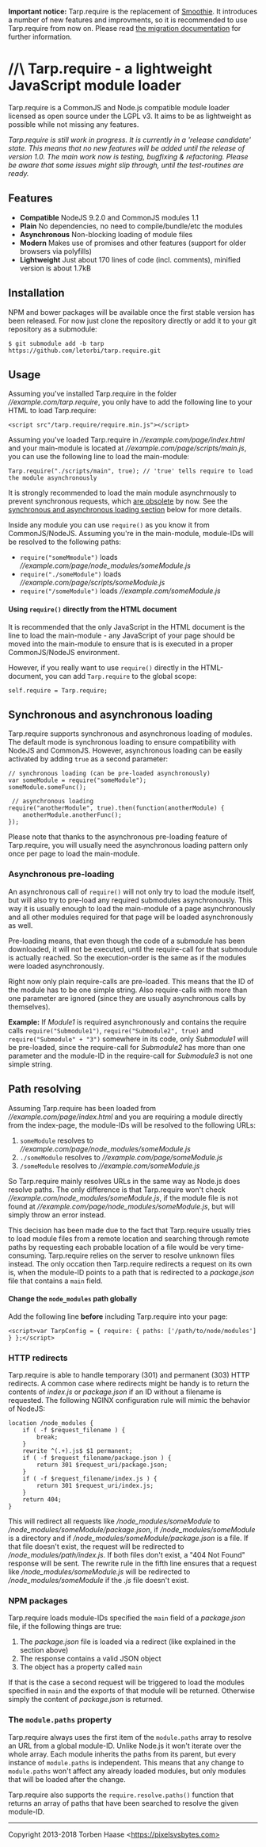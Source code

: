 **Important notice:** Tarp.require is the replacement of [Smoothie](https://github.com/letorbi/tarp.require/tree/smoothie).
It introduces a number of new features and improvments, so it is recommended to use Tarp.require from now on. Please
read [the migration documentation](https://github.com/letorbi/tarp.require/blob/master/doc/migration.md) for further
information.

//\ Tarp.require - a lightweight JavaScript module loader
=========================================================
Tarp.require is a CommonJS and Node.js compatible module loader licensed as open source under the LGPL v3. It aims to be
as lightweight as possible while not missing any features.

*Tarp.require is still work in progress. It is currently in a 'release candidate' state. This means that no
new features will be added until the release of version 1.0. The main work now is testing, bugfixing & refactoring.
Please be aware that some issues might slip through, until the test-routines are ready.*

## Features

* **Compatible** NodeJS 9.2.0 and CommonJS modules 1.1
* **Plain** No dependencies, no need to compile/bundle/etc the modules
* **Asynchronous** Non-blocking loading of module files
* **Modern** Makes use of promises and other features (support for older browsers via polyfills)
* **Lightweight** Just about 170 lines of code (incl. comments), minified version is about 1.7kB

## Installation

NPM and bower packages will be available once the first stable version has been released. For now just clone the
repository directly or add it to your git repository as a submodule:

```
$ git submodule add -b tarp https://github.com/letorbi/tarp.require.git
```

## Usage

Assuming you've installed Tarp.require in the folder *//example.com/tarp.require*, you only
have to add the following line to your HTML to load Tarp.require:

```
<script src"/tarp.require/require.min.js"></script>
```

Assuming you've loaded Tarp.require in *//example.com/page/index.html* and your main-module is located at
*//example.com/page/scripts/main.js*, you can use the following line to load the main-module:

```
Tarp.require("./scripts/main", true); // 'true' tells require to load the module asynchronously
```
It is strongly recommended to load the main module asynchrnously to prevent synchronous requests, which [are obsolete](https://xhr.spec.whatwg.org/#the-open()-method) by now. See the [synchronous and asynchronous loading section](#synchronous-and-asynchronous-loading) below for more details.

Inside any module you can use `require()` as you know it from CommonJS/NodeJS. Assuming you're in the main-module,
module-IDs will be resolved to the following paths:

  * `require("someMmodule")` loads *//example.com/page/node_modules/someModule.js*
  * `require("./someModule")` loads *//example.com/page/scripts/someModule.js*
  * `require("/someModule")` loads *//example.com/someModule.js*
  
#### Using `require()` directly from the HTML document

It is recommended that the only JavaScript in the HTML document is the line to load the main-module - any JavaScript of your page should be moved into the main-module to ensure that is is executed in a proper CommonJS/NodeJS environment.

However, if you really want to use `require()` directly in the HTML-document, you can add `Tarp.require` to the global scope:

```
self.require = Tarp.require;
```

## Synchronous and asynchronous loading

Tarp.require supports synchronous and asynchronous loading of modules. The default mode is synchronous loading to
ensure compatibility with NodeJS and CommonJS. However, asynchronous loading can be easily activated by adding `true` as
a second parameter:

```
// synchronous loading (can be pre-loaded asynchronously)
var someModule = require("someModule");
someModule.someFunc();

 // asynchronous loading
require("anotherModule", true).then(function(anotherModule) {
    anotherModule.anotherFunc();
});
```

Please note that thanks to the asynchronous pre-loading feature of Tarp.require, you will usually need the asynchronous
loading pattern only once per page to load the main-module.

### Asynchronous pre-loading

An asynchronous call of `require()` will not only try to load the module itself, but will also try to pre-load any
required submodules asynchronously. This way it is usually enough to load the main-module of a page asynchronously
and all other modules required for that page will be loaded asynchronously as well.

Pre-loading means, that even though the code of a submodule has been downloaded, it will not be executed, until the
require-call for that submodule is actually reached. So the execution-order is the same as if the modules were loaded
asynchronously.

Right now only plain require-calls are pre-loaded. This means that the ID of the module has to be one simple string.
Also require-calls with more than one parameter are ignored (since they are usually asynchronous calls by themselves).

**Example:** If *Module1* is required asynchronously and contains the require calls `require("Submodule1")`,
`require("Submodule2", true)` and `require("Submodule" + "3")` somewhere in its code, only *Submodule1* will be
pre-loaded, since the require-call for *Submodule2* has more than one parameter and the module-ID in the require-call
for *Submodule3* is not one simple string.

## Path resolving

Assuming Tarp.require has been loaded from *//example.com/page/index.html* and you are requiring a module directly
from the index-page, the module-IDs will be resolved to the following URLs:

 1. `someModule` resolves to *//example.com/page/node_modules/someModule.js*
 2. `./someModule` resolves to *//example.com/page/someModule.js*
 3. `/someModule` resolves to *//example.com/someModule.js*

So Tarp.require mainly resolves URLs in the same way as Node.js does resolve paths. The only difference is that
Tarp.require won't check *//example.com/node_modules/someModule.js*, if the module
file is not found at *//example.com/page/node_modules/someModule.js*, but will simply throw an error instead.

This decision has been made due to the fact that Tarp.require usually tries to load module files from a remote location
and searching through remote paths by requesting each probable location of a file would be very time-consuming.
Tarp.require relies on the server to resolve unknown files instead. The only occation then Tarp.require redirects a
request on its own is, when the module-ID points to a path that is redirected to a *package.json* file that contains a
`main` field.

#### Change the `node_modules` path globally

Add the following line **before** including Tarp.require into your page:

```
<script>var TarpConfig = { require: { paths: ['/path/to/node/modules'] } };</script>
```

### HTTP redirects

Tarp.require is able to handle temporary (301) and permanent (303) HTTP redirects. A common case where redirects might
be handy is to return the contents of *index.js* or *package.json* if an ID without a filename is requested. The following NGINX configuration rule will mimic the behavior of NodeJS:

```
location /node_modules {
    if ( -f $request_filename ) {
        break;
    }
    rewrite ^(.+).js$ $1 permanent; 
    if ( -f $request_filename/package.json ) {
        return 301 $request_uri/package.json;
    }
    if ( -f $request_filename/index.js ) {
        return 301 $request_uri/index.js;
    }
    return 404;
}
```

This will redirect all requests like */node_modules/someModule* to */node_modules/someModule/package.json*, if */node_modules/someModule* is a directory and if */node_modules/someModule/package.json* is a file. If that file doesn't exist, the request will be redirected to */node_modules/path/index.js*. If both files don't exist, a "404 Not Found" response will be sent. The rewrite rule in the fifth line ensures that a request like */node_modules/someModule.js* will be redirected to */node_modules/someModule* if the *.js* file doesn't exist.

### NPM packages

Tarp.require loads module-IDs specified the `main` field of a *package.json* file, if the following things are true:

 1. The *package.json* file is loaded via a redirect (like explained in the section above)
 2. The response contains a valid JSON object 
 3. The object has a property called `main`
 
If that is the case a second request will be triggered to load the modules specified in `main` and the exports of
that module will be returned. Otherwise simply the content of *package.json* is returned.

### The `module.paths` property

Tarp.require always uses the first item of the `module.paths` array to resolve an URL from a global module-ID. Unlike
Node.js it won't iterate over the whole array. Each module inherits the paths from its parent, but every instance of
`module.paths` is independent. This means that any change to `module.paths` won't affect any already loaded modules, but
only modules that will be loaded after the change.

Tarp.require also supports the `require.resolve.paths()` function that returns an array of paths that have been searched
to resolve the given module-ID.

----

Copyright 2013-2018 Torben Haase \<https://pixelsvsbytes.com>
